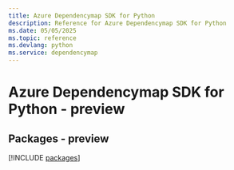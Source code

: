 ```yaml
---
title: Azure Dependencymap SDK for Python
description: Reference for Azure Dependencymap SDK for Python
ms.date: 05/05/2025
ms.topic: reference
ms.devlang: python
ms.service: dependencymap
---
```

# Azure Dependencymap SDK for Python - preview
## Packages - preview
[!INCLUDE [packages](dependencymap-index.md)]